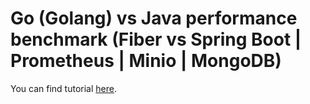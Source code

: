 # Go (Golang) vs Java performance benchmark (Fiber vs Spring Boot | Prometheus | Minio | MongoDB)

You can find tutorial [here](https://youtu.be/8CiErLxdaA8).
